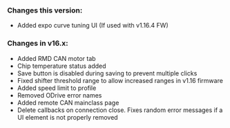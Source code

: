 ### Changes this version:
- Added expo curve tuning UI (If used with v1.16.4 FW)

### Changes in v16.x:
- Added RMD CAN motor tab
- Chip temperature status added
- Save button is disabled during saving to prevent multiple clicks
- Fixed shifter threshold range to allow increased ranges in v1.16 firmware
- Added speed limit to profile
- Removed ODrive error names
- Added remote CAN mainclass page
- Delete callbacks on connection close. Fixes random error messages if a UI element is not properly removed